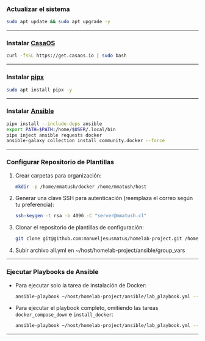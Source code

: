 
### Actualizar el sistema
```bash
sudo apt update && sudo apt upgrade -y
```

---

### Instalar [CasaOS](https://wiki.casaos.io/en/get-started)
```bash
curl -fsSL https://get.casaos.io | sudo bash
```

---

### Instalar [pipx](https://github.com/pypa/pipx)
```bash
sudo apt install pipx -y
```

---

### Instalar [Ansible](https://docs.ansible.com/ansible/latest/installation_guide/intro_installation.html#installing-and-upgrading-ansible-with-pipx)
```bash
pipx install --include-deps ansible
export PATH=$PATH:/home/$USER/.local/bin
pipx inject ansible requests docker
ansible-galaxy collection install community.docker --force
```

---

### Configurar Repositorio de Plantillas

1. Crear carpetas para organización:
    ```bash
    mkdir -p /home/mmatush/docker /home/mmatush/host
    ```

2. Generar una clave SSH para autenticación (reemplaza el correo según tu preferencia):
    ```bash
    ssh-keygen -t rsa -b 4096 -C "server@mmatush.cl"
    ```

3. Clonar el repositorio de plantillas de configuración:
    ```bash
    git clone git@github.com:manueljesusmatus/homelab-project.git /home/mmatush/host/homelab-project
    ```

4. Subir archivo all.yml en ~/host/homelab-project/ansible/group_vars
---

### Ejecutar Playbooks de Ansible

- Para ejecutar solo la tarea de instalación de Docker:
    ```bash
    ansible-playbook ~/host/homelab-project/ansible/lab_playbook.yml --verbose --tags "install_docker"
    ```

- Para ejecutar el playbook completo, omitiendo las tareas `docker_compose_down` e `install_docker`:
    ```bash
    ansible-playbook ~/host/homelab-project/ansible/lab_playbook.yml --verbose --skip-tags "docker_compose_down,install_docker"
    ```

---
